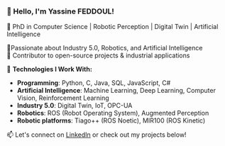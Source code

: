 ### 👋 Hello, I'm Yassine FEDDOUL!

🔹 PhD in Computer Science | Robotic Perception | Digital Twin | Artificial Intelligence

🔹Passionate about Industry 5.0, Robotics, and Artificial Intelligence  
🔹 Contributor to open-source projects & industrial applications  

🚀 **Technologies I Work With:**  
- **Programming**: Python, C, Java, SQL, JavaScript, C#
- **Artificial Intelligence**: Machine Learning, Deep Learning, Computer Vision, Reinforcement Learning
- **Industry 5.0**: Digital Twin, IoT, OPC-UA  
- **Robotics**: ROS (Robot Operating System), Augmented Perception
- **Robotic platforms**: Tiago++ (ROS Noetic), MIR100 (ROS Kinetic)  

📫 Let's connect on [LinkedIn](https://www.linkedin.com/in/yassine-feddoul-0620441ab/) or check out my projects below!  
